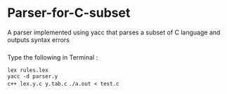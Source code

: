 # Parser-for-C-subset
A parser implemented using yacc that parses a subset of C language and outputs syntax errors
###
Type the following in Terminal : 

`lex rules.lex`  
`yacc -d parser.y`  
`c++ lex.y.c y.tab.c`
`./a.out < test.c`
